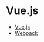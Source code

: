 # Vue.js

* [Vue.js](https://github.com/banziha104/Vue.js)
* [Webpack](https://github.com/banziha104/WepPack)